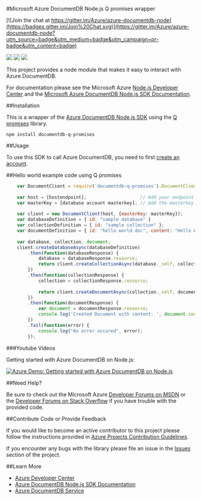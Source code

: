 #Microsoft Azure DocumentDB Node.js Q promises wrapper

[![Join the chat at https://gitter.im/Azure/azure-documentdb-node](https://badges.gitter.im/Join%20Chat.svg)](https://gitter.im/Azure/azure-documentdb-node?utm_source=badge&utm_medium=badge&utm_campaign=pr-badge&utm_content=badge)

![](https://img.shields.io/npm/v/documentdb-q-promises.svg)
![](https://img.shields.io/npm/dm/documentdb-q-promises.svg)
![](https://img.shields.io/github/issues/azure/azure-documentdb-node-q.svg)

This project provides a node module that makes it easy to interact with Azure DocumentDB. 

For documentation please see the Microsoft Azure [Node.js Developer Center](http://azure.microsoft.com/en-us/develop/nodejs/) and the [Microsoft Azure DocumentDB Node.js SDK Documentation](http://azure.github.io/azure-documentdb-node-q/).

##Installation

This is a wrapper of the [Azure DocumentDB Node.js SDK](https://github.com/Azure/azure-documentdb-node) using the [Q promises](https://github.com/kriskowal/q) library.

	npm install documentdb-q-promises

##Usage

To use this SDK to call Azure DocumentDB, you need to first [create an account](http://azure.microsoft.com/en-us/documentation/articles/documentdb-create-account/).

##Hello world example code using Q promises
```js
	var DocumentClient = require('documentdb-q-promises').DocumentClientWrapper;
	
	var host = [hostendpoint];                    // Add your endpoint
	var masterKey = [database account masterkey]; // Add the masterkey of the endpoint
	
	var client = new DocumentClient(host, {masterKey: masterKey});
	var databaseDefinition = { id: "sample database" }
	var collectionDefinition = { id: "sample collection" };
	var documentDefinition = { id: "hello world doc", content: "Hello World!" };
	
	var database, collection, document;
	client.createDatabaseAsync(databaseDefinition)
    	.then(function(databaseResponse) {
        	database = databaseResponse.resource;
        	return client.createCollectionAsync(database._self, collectionDefinition);
    	})
    	.then(function(collectionResponse) {
        	collection = collectionResponse.resource;
        
        	return client.createDocumentAsync(collection._self, documentDefinition);
    	})
		.then(function(documentResponse) {
			var document = documentResponse.resource;
			console.log('Created Document with content: ', document.content);
		})
    	.fail(function(error) {
        	console.log("An error occured", error);
    	});
 ```

###Youtube Videos

Getting started with Azure DocumentDB on Node.js:

[![Azure Demo: Getting started with Azure DocumentDB on Node.js](http://img.youtube.com/vi/UAE7h9PCZjA/0.jpg)](http://www.youtube.com/watch?v=UAE7h9PCZjA)

##Need Help?

Be sure to check out the Microsoft Azure [Developer Forums on MSDN](https://social.msdn.microsoft.com/forums/azure/en-US/home?forum=AzureDocumentDB) or the [Developer Forums on Stack Overflow](http://stackoverflow.com/questions/tagged/azure-documentdb) if you have trouble with the provided code.

##Contribute Code or Provide Feedback

If you would like to become an active contributor to this project please follow the instructions provided in [Azure Projects Contribution Guidelines](http://azure.github.io/guidelines.html).

If you encounter any bugs with the library please file an issue in the [Issues](https://github.com/Azure/azure-documentdb-node-q/issues) section of the project.

##Learn More

* [Azure Developer Center](http://azure.microsoft.com/en-us/develop/nodejs)
* [Azure DocumentDB Node.js SDK Documentation](http://azure.github.io/azure-documentdb-node-q/)
* [Azure DocumentDB Service](http://azure.microsoft.com/en-us/documentation/services/documentdb/)
